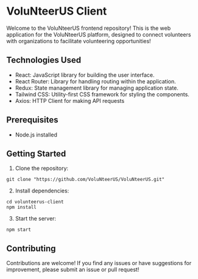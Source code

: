 # VoluNteerUS Client

Welcome to the VoluNteerUS frontend repository! This is the web application for the VoluNteerUS platform, designed to connect volunteers with organizations to facilitate volunteering opportunities!

## Technologies Used
- React: JavaScript library for building the user interface.
- React Router: Library for handling routing within the application.
- Redux: State management library for managing application state.
- Tailwind CSS: Utility-first CSS framework for styling the components. 
- Axios: HTTP Client for making API requests

## Prerequisites
- Node.js installed

## Getting Started

1. Clone the repository:

```shell
git clone "https://github.com/VoluNteerUS/VoluNteerUS.git"
```

2. Install dependencies:
```shell
cd volunteerus-client
npm install
```

3. Start the server:
```shell
npm start
```

## Contributing
Contributions are welcome! If you find any issues or have suggestions for improvement, please submit an issue or pull request!